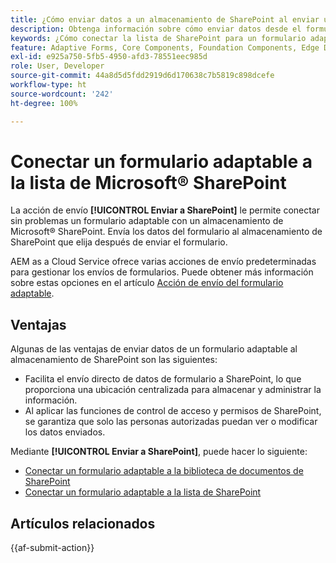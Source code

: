 ```yaml
---
title: ¿Cómo enviar datos a un almacenamiento de SharePoint al enviar un formulario adaptable?
description: Obtenga información sobre cómo enviar datos desde el formulario adaptable a un almacenamiento de SharePoint, como una lista de SharePoint o una biblioteca de documentos, al enviar el formulario.
keywords: ¿Cómo conectar la lista de SharePoint para un formulario adaptable?, Cómo conectar la biblioteca de documentos de SharePoint para un formulario adaptable, Enviar a SharePoint, Crear una configuración de la biblioteca de documentos de SharePoint, Utilizar la acción de envío Enviar a SharePoint en un formulario adaptable, Conectar un formulario adaptable a la lista de Microsoft&reg; SharePoint.
feature: Adaptive Forms, Core Components, Foundation Components, Edge Delivery Services
exl-id: e925a750-5fb5-4950-afd3-78551eec985d
role: User, Developer
source-git-commit: 44a8d5d5fdd2919d6d170638c7b5819c898dcefe
workflow-type: ht
source-wordcount: '242'
ht-degree: 100%

---
```


# Conectar un formulario adaptable a la lista de Microsoft® SharePoint

La acción de envío **[!UICONTROL Enviar a SharePoint]** le permite conectar sin problemas un formulario adaptable con un almacenamiento de Microsoft® SharePoint. Envía los datos del formulario al almacenamiento de SharePoint que elija después de enviar el formulario.

AEM as a Cloud Service ofrece varias acciones de envío predeterminadas para gestionar los envíos de formularios. Puede obtener más información sobre estas opciones en el artículo [Acción de envío del formulario adaptable](/help/forms/aem-forms-submit-action.md).

## Ventajas

Algunas de las ventajas de enviar datos de un formulario adaptable al almacenamiento de SharePoint son las siguientes:

* Facilita el envío directo de datos de formulario a SharePoint, lo que proporciona una ubicación centralizada para almacenar y administrar la información.
* Al aplicar las funciones de control de acceso y permisos de SharePoint, se garantiza que solo las personas autorizadas puedan ver o modificar los datos enviados.

Mediante **[!UICONTROL Enviar a SharePoint]**, puede hacer lo siguiente:

* [Conectar un formulario adaptable a la biblioteca de documentos de SharePoint](/help/forms/connect-forms-to-sharepoint-document-library.md)
* [Conectar un formulario adaptable a la lista de SharePoint](/help/forms/connect-forms-to-sharepoint-list.md)

## Artículos relacionados

{{af-submit-action}}
